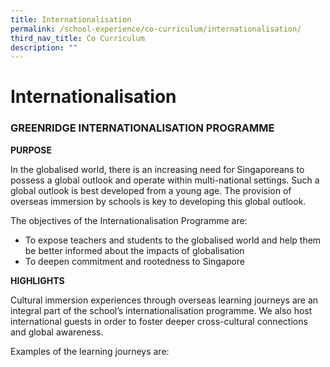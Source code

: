 ```yaml
---
title: Internationalisation
permalink: /school-experience/co-curriculum/internationalisation/
third_nav_title: Co Curriculum
description: ""
---
```

# **Internationalisation**

### GREENRIDGE INTERNATIONALISATION PROGRAMME

**PURPOSE**

In the globalised world, there is an increasing need for Singaporeans to possess a global outlook and operate within multi-national settings. Such a global outlook is best developed from a young age. The provision of overseas immersion by schools is key to developing this global outlook.

The objectives of the Internationalisation Programme are:

*   To expose teachers and students to the globalised world and help them be better informed about the impacts of globalisation
*   To deepen commitment and rootedness to Singapore

**HIGHLIGHTS**

Cultural immersion experiences through overseas learning journeys are an integral part of the school’s internationalisation programme. We also host international guests in order to foster deeper cross-cultural connections and global awareness.

Examples of the learning journeys are: